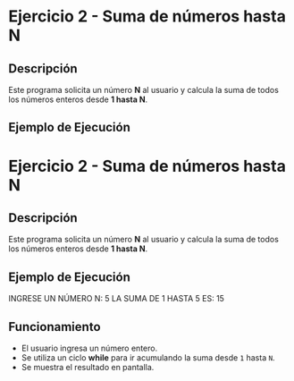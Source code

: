 # Ejercicio 2 - Suma de números hasta N

## Descripción
Este programa solicita un número **N** al usuario y calcula la suma de todos los números enteros desde **1 hasta N**.

## Ejemplo de Ejecución
# Ejercicio 2 - Suma de números hasta N

## Descripción
Este programa solicita un número **N** al usuario y calcula la suma de todos los números enteros desde **1 hasta N**.

## Ejemplo de Ejecución
INGRESE UN NÚMERO N: 5
LA SUMA DE 1 HASTA 5 ES: 15


## Funcionamiento
- El usuario ingresa un número entero.
- Se utiliza un ciclo **while** para ir acumulando la suma desde `1` hasta `N`.
- Se muestra el resultado en pantalla.


